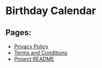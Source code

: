
# Birthday Calendar

## Pages:
- [Privacy Policy](privacy_policy.html)
- [Terms and Conditions](terms_and_conditions.html)
- [Project README](README.html)
  